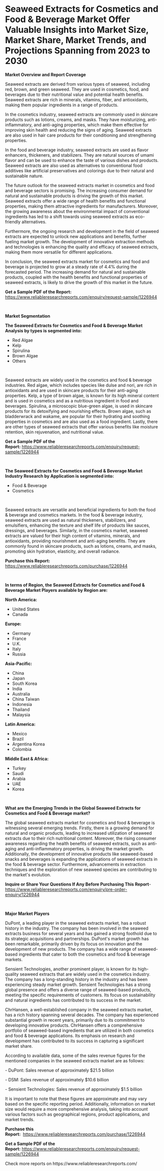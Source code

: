 <p><h1>Seaweed Extracts for Cosmetics and Food & Beverage Market Offer Valuable Insights into Market Size, Market Share, Market Trends, and Projections Spanning from 2023 to 2030</h1></p><p><strong>Market Overview and Report Coverage</strong></p>
<p><p>Seaweed extracts are derived from various types of seaweed, including red, brown, and green seaweed. They are used in cosmetics, food, and beverages due to their nutritional value and potential health benefits. Seaweed extracts are rich in minerals, vitamins, fiber, and antioxidants, making them popular ingredients in a range of products.</p><p>In the cosmetics industry, seaweed extracts are commonly used in skincare products such as lotions, creams, and masks. They have moisturizing, anti-inflammatory, and anti-aging properties, which make them effective for improving skin health and reducing the signs of aging. Seaweed extracts are also used in hair care products for their conditioning and strengthening properties.</p><p>In the food and beverage industry, seaweed extracts are used as flavor enhancers, thickeners, and stabilizers. They are natural sources of umami flavor and can be used to enhance the taste of various dishes and products. Seaweed extracts are also used as alternatives to conventional food additives like artificial preservatives and colorings due to their natural and sustainable nature.</p><p>The future outlook for the seaweed extracts market in cosmetics and food and beverage sectors is promising. The increasing consumer demand for natural and sustainable products is driving the growth of this market. Seaweed extracts offer a wide range of health benefits and functional properties, making them attractive ingredients for manufacturers. Moreover, the growing awareness about the environmental impact of conventional ingredients has led to a shift towards using seaweed extracts as eco-friendly alternatives.</p><p>Furthermore, the ongoing research and development in the field of seaweed extracts are expected to unlock new applications and benefits, further fueling market growth. The development of innovative extraction methods and technologies is enhancing the quality and efficacy of seaweed extracts, making them more versatile for different applications.</p><p>In conclusion, the seaweed extracts market for cosmetics and food and beverage is projected to grow at a steady rate of 4.4% during the forecasted period. The increasing demand for natural and sustainable products, coupled with the health benefits and functional properties of seaweed extracts, is likely to drive the growth of this market in the future.</p></p>
<p><strong>Get a Sample PDF of the Report:</strong> <a href="https://www.reliableresearchreports.com/enquiry/request-sample/1226944">https://www.reliableresearchreports.com/enquiry/request-sample/1226944</a></p>
<p>&nbsp;</p>
<p><strong>Market Segmentation</strong></p>
<p><strong>The Seaweed Extracts for Cosmetics and Food & Beverage Market Analysis by types is segmented into:</strong></p>
<p><ul><li>Red Algae</li><li>Kelp</li><li>Spirulina</li><li>Brown Algae</li><li>Others</li></ul></p>
<p>&nbsp;</p>
<p><p>Seaweed extracts are widely used in the cosmetics and food & beverage industries. Red algae, which includes species like dulse and nori, are rich in antioxidants and are used in skincare products for their anti-aging properties. Kelp, a type of brown algae, is known for its high mineral content and is used in cosmetics and as a nutritious ingredient in food and beverages. Spirulina, a microscopic blue-green algae, is used in skincare products for its detoxifying and nourishing effects. Brown algae, such as bladderwrack and wakame, are popular for their hydrating and soothing properties in cosmetics and are also used as a food ingredient. Lastly, there are other types of seaweed extracts that offer various benefits like moisture retention, skin rejuvenation, and nutritional value.</p></p>
<p><strong>Get a Sample PDF of the Report:</strong>&nbsp;<a href="https://www.reliableresearchreports.com/enquiry/request-sample/1226944">https://www.reliableresearchreports.com/enquiry/request-sample/1226944</a></p>
<p>&nbsp;</p>
<p><strong>The Seaweed Extracts for Cosmetics and Food & Beverage Market Industry Research by Application is segmented into:</strong></p>
<p><ul><li>Food & Beverage</li><li>Cosmetics</li></ul></p>
<p>&nbsp;</p>
<p><p>Seaweed extracts are versatile and beneficial ingredients for both the food & beverage and cosmetics markets. In the food & beverage industry, seaweed extracts are used as natural thickeners, stabilizers, and emulsifiers, enhancing the texture and shelf life of products like sauces, dressings, and beverages. Similarly, in the cosmetics market, seaweed extracts are valued for their high content of vitamins, minerals, and antioxidants, providing nourishment and anti-aging benefits. They are commonly found in skincare products, such as lotions, creams, and masks, promoting skin hydration, elasticity, and overall radiance.</p></p>
<p><strong>Purchase this Report:</strong>&nbsp; <a href="https://www.reliableresearchreports.com/purchase/1226944">https://www.reliableresearchreports.com/purchase/1226944</a></p>
<p>&nbsp;</p>
<p><strong>In terms of Region, the Seaweed Extracts for Cosmetics and Food & Beverage Market Players available by Region are:</strong></p>
<p>
    <p> <strong> North America: </strong>
        <ul>
            <li>United States</li>
            <li>Canada</li>
        </ul>
        </p> 
    <p> <strong> Europe: </strong>
        <ul>
            <li>Germany</li>
            <li>France</li>
            <li>U.K.</li>
            <li>Italy</li>
            <li>Russia</li>
        </ul>
        </p> 
    <p> <strong> Asia-Pacific: </strong>
        <ul>
            <li>China</li>
            <li>Japan</li>
            <li>South Korea</li>
            <li>India</li>
            <li>Australia</li>
            <li>China Taiwan</li>
            <li>Indonesia</li>
            <li>Thailand</li>
            <li>Malaysia</li>
        </ul>
        </p> 
    <p> <strong> Latin America: </strong>
        <ul>
            <li>Mexico</li>
            <li>Brazil</li>
            <li>Argentina Korea</li>
            <li>Colombia</li>
        </ul>
        </p> 
    <p> <strong> Middle East & Africa: </strong>
        <ul>
            <li>Turkey</li>
            <li>Saudi</li>
            <li>Arabia</li>
            <li>UAE</li>
            <li>Korea</li>
        </ul>
    </p>
    </p>
<p>&nbsp;</p>
<p><strong>What are the Emerging Trends in the Global Seaweed Extracts for Cosmetics and Food & Beverage market?</strong></p>
<p><p>The global seaweed extracts market for cosmetics and food & beverage is witnessing several emerging trends. Firstly, there is a growing demand for natural and organic products, leading to increased utilization of seaweed extracts due to their rich nutritional content. Moreover, the rising consumer awareness regarding the health benefits of seaweed extracts, such as anti-aging and anti-inflammatory properties, is driving the market growth. Additionally, the development of innovative products like seaweed-based snacks and beverages is expanding the applications of seaweed extracts in the food & beverage sector. Furthermore, advancements in extraction techniques and the exploration of new seaweed species are contributing to the market's evolution.</p></p>
<p><strong>Inquire or Share Your Questions If Any Before Purchasing This Report</strong>- <a href="https://www.reliableresearchreports.com/enquiry/pre-order-enquiry/1226944">https://www.reliableresearchreports.com/enquiry/pre-order-enquiry/1226944</a></p>
<p>&nbsp;</p>
<p><strong>Major Market Players</strong></p>
<p><p>DuPont, a leading player in the seaweed extracts market, has a robust history in the industry. The company has been involved in the seaweed extracts business for several years and has gained a strong foothold due to its strategic acquisitions and partnerships. DuPont's market growth has been remarkable, primarily driven by its focus on innovation and the development of new products. The company has a wide range of seaweed-based ingredients that cater to both the cosmetics and food & beverage markets.</p><p>Sensient Technologies, another prominent player, is known for its high-quality seaweed extracts that are widely used in the cosmetics industry. The company has a long-standing history in the industry and has been experiencing steady market growth. Sensient Technologies has a strong global presence and offers a diverse range of seaweed-based products, meeting the specific requirements of customers. Its focus on sustainability and natural ingredients has contributed to its success in the market.</p><p>ChrHansen, a well-established company in the seaweed extracts market, has a rich history spanning several decades. The company has experienced substantial growth in recent years, primarily due to its commitment to developing innovative products. ChrHansen offers a comprehensive portfolio of seaweed-based ingredients that are utilized in both cosmetics and food & beverage applications. Its emphasis on research and development has contributed to its success in capturing a significant market share.</p><p>According to available data, some of the sales revenue figures for the mentioned companies in the seaweed extracts market are as follows:</p><p>- DuPont: Sales revenue of approximately $21.5 billion</p><p>- DSM: Sales revenue of approximately $10.6 billion</p><p>- Sensient Technologies: Sales revenue of approximately $1.5 billion</p><p>It is important to note that these figures are approximate and may vary based on the specific reporting period. Additionally, information on market size would require a more comprehensive analysis, taking into account various factors such as geographical regions, product applications, and market trends.</p></p>
<p><strong>Purchase this Report:</strong>&nbsp;&nbsp;<a href="https://www.reliableresearchreports.com/purchase/1226944">https://www.reliableresearchreports.com/purchase/1226944</a></p>
<p></p>
<p><strong>Get a Sample PDF of the Report:</strong>&nbsp;<a href="https://www.reliableresearchreports.com/enquiry/request-sample/1226944">https://www.reliableresearchreports.com/enquiry/request-sample/1226944</a></p>
<p>Check more reports on https://www.reliableresearchreports.com/</p>